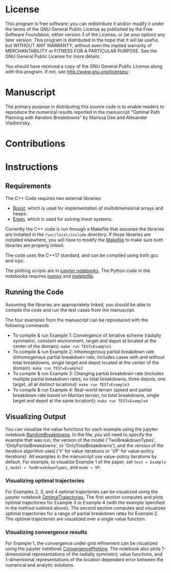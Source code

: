 # License
This program is free software: you can redistribute it and/or modify it under the terms of the GNU General Public License as published by the Free Software Foundation, either version 3 of the License, or (at your option) any later version. This program is distributed in the hope that it will be useful, but WITHOUT ANY WARRANTY; without even the implied warranty of MERCHANTABILITY or FITNESS FOR A PARTICULAR PURPOSE. See the GNU General Public License for more details.

You should have received a copy of the GNU General Public License along with this program. If not, see http://www.gnu.org/licenses/.

# Manuscript
The primary purpose in distributing this source code is to enable readers to reproduce the numerical results reported in the manuscript "Optimal Path Planning with Random Breakdowns" by Marissa Gee and Alexander Vladimirsky.


# Contributions

# Instructions
## Requirements
The C++ Code requires two external libraries:
* [Boost](http://www.boost.org/), which is used for implementation of multidimensional arrays and heaps.
* [Eigen](http://eigen.tuxfamily.org/index.php?title=Main_Page), which is used for solving linear systems.

Currently the C++ code is run through a Makefile that assumes the libraries are installed in the `/usr/local/include` directory.
If those libraries are installed elsewhere, you will have to modify the [Makefile](https://github.com/eikonal-equation/Random_Breakdowns/blob/main/Makefile) to make sure both libraries are properly linked.

The code uses the C++17 standard, and can be compiled using both gcc and icpc.

The plotting scripts are in [jupyter notebooks](https://jupyter.org/).
The Python code in the notebooks requires [numpy](https://numpy.org/) and [matplotlib](https://matplotlib.org/).

## Running the Code
Assuming the libraries are appropriately linked, you should be able to compile the code and run the test cases from the manuscript.

The four examples from the manuscript can be reproduced with the following commands
* To compile & run Example 1: Convergence of iterative scheme (radially symmetric, constant environment, target and depot at located at the center of the domain):
` make run TEST=Example1 `
* To compile & run Example 2: Inhomogenous partial breakdown rate (inhomogenous partial breakdown rate, includes cases with and without total breakdowns, single target and depot located at the center of the domain):
` make run TEST=Example2 `
* To compile & run Example 3: Changing partial breakdown rate (includes multiple partial breakdown rates, no total breakdowns, three depots, one target, all at distinct locations):
` make run TEST=Example3 `
* To compile & run Example 4: Real-world terrain (speed and partial breakdown rate based on Martian terrain, no total breakdowns, single target and depot at the same location)):
` make run TEST=Example4 `


## Visualizing Output
You can visualize the value functions for each example using the jupyter notebook [RandomBreakdowns](https://github.com/eikonal-equation/Random_Breakdowns/blob/main/plotting/RandomBreakdowns.ipynb). In the file, you will need to specify the example that was run, the version of the model ('TwoBreakdownTypes', 'OnlyPartialBreakdowns', or 'OnlyTotalBreakdowns'), and the version of the iterative algorithm used ('V' for value iterations or 'VP' for value-policy iterations). All examples in the manuscript use value-policy iterations by default. For example, to visualize Example 1 of the paper, set `test = Example 1`, `model = TwoBreakdownTypes`, and `mode = VP`.

### Visualizing optimal trajectories
For Examples 2, 3, and 4 optimal trajectories can be visualized using the jupyter notebook [OptimalTrajectories](https://github.com/eikonal-equation/Random_Breakdowns/blob/main/plotting/OptimalTrajectories.ipynb). The first section computes and plots optimal trajectories for Example 3 or Example 4 (with the example specified in the method outlined above). The second section computes and visualizes optimal trajectories for a range of partial breakdown rates for Example 2. The optimal trajectories are visualized over a single value function.

### Visualizing convergence results
For Example 1, the convergence under grid refinement can be visualized using the jupyter notebook [ConvergencePlotting](https://github.com/eikonal-equation/Random_Breakdowns/blob/main/plotting/ConvergencePlotting.ipynb). The notebook also plots 1-dimensional representations of the radially symmetric value functions, and 1-dimensional representations of the location dependent error between the numerical and analytic solutions.